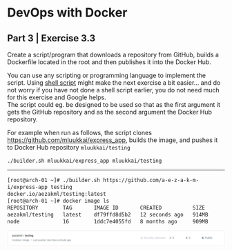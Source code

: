
# DevOps with Docker
## Part 3 | Exercise 3.3

Create a script/program that downloads a repository from GitHub, builds a Dockerfile located in the root and then publishes it into the Docker Hub.

You can use any scripting or programming language to implement the script. Using [shell script](https://www.shellscript.sh/) might make the next exercise a bit easier... and do not worry if you have not done a shell script earlier, you do not need much for this exercise and Google helps.  
The script could eg. be designed to be used so that as the first argument it gets the GitHub repository and as the second argument the Docker Hub repository.

For example when run as follows, the script clones https://github.com/mluukkai/express_app, builds the image, and pushes it to Docker Hub repository `mluukkai/testing`
```shell
./builder.sh mluukkai/express_app mluukkai/testing
```

---

```shell
[root@arch-01 ~]# ./builder.sh https://github.com/a-e-z-a-k-m-i/express-app testing
docker.io/aezakml/testing:latest
[root@arch-01 ~]# docker image ls
REPOSITORY        TAG       IMAGE ID       CREATED          SIZE
aezakml/testing   latest    df79ffd8d5b2   12 seconds ago   914MB
node              16        1ddc7e4055fd   8 months ago     909MB
```

![docker-hub-repo](assets/docker-hub-repo.png)
